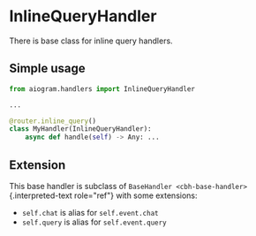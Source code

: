 # InlineQueryHandler

There is base class for inline query handlers.

## Simple usage

``` python
from aiogram.handlers import InlineQueryHandler

...

@router.inline_query()
class MyHandler(InlineQueryHandler):
    async def handle(self) -> Any: ...
```

## Extension

This base handler is subclass of
`BaseHandler <cbh-base-handler>`{.interpreted-text role="ref"} with some
extensions:

-   `self.chat` is alias for `self.event.chat`
-   `self.query` is alias for `self.event.query`
